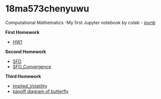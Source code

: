 # 18ma573chenyuwu
Computational Mathematics
-My first Jupyter notebook by colab - [ipynb](src/first_notebook_v01.ipynb)<br/>

__First Homework__
- [HW1](src/MA_573(HW1).ipynb)

__Second Homework__
- [SFD](src/SFD_operator.ipynb)
- [SFO_Convergence](src/FD_operator_with_higher_order_convergence.ipynb)

__Third Homework__
- [Implied_Volatility](src/Implied_Volatility.ipynb)
- [payoff diagram of butterfly](src/Payoff_diagram.ipynb)
